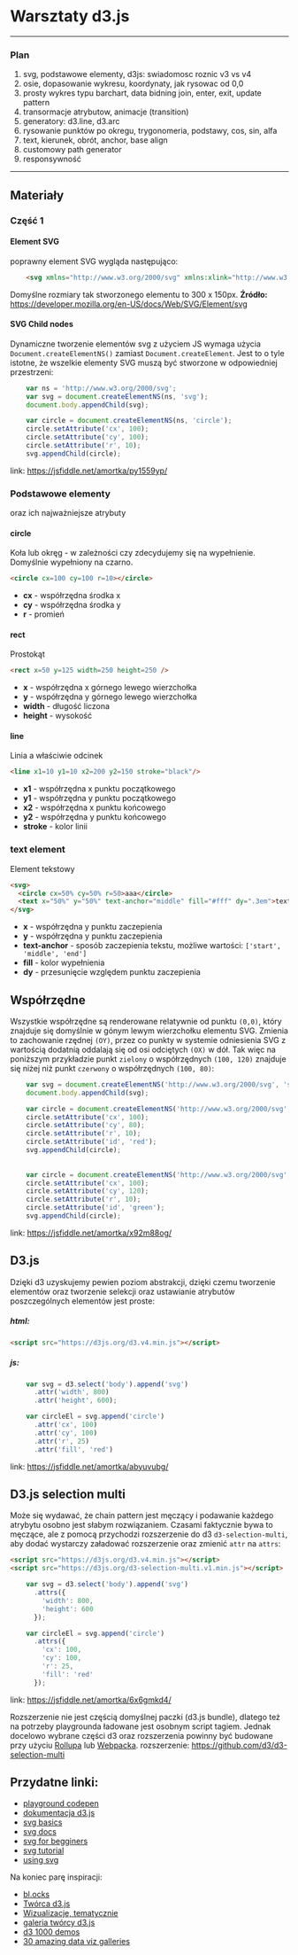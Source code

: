 # Warsztaty d3.js
---
### Plan
1. svg, podstawowe elementy, d3js: swiadomosc roznic v3 vs v4
3. osie, dopasowanie wykresu, koordynaty, jak rysowac od 0,0
2. prosty wykres typu barchart, data bidning join, enter, exit, update pattern
4. transormacje atrybutow, animacje (transition)
5. generatory: d3.line, d3.arc
6. rysowanie punktów po okregu, trygonomeria, podstawy, cos, sin, alfa
7. text, kierunek, obrót, anchor, base align
8. customowy path generator
9. responsywność

***
## Materiały

### Część 1
#### Element SVG
poprawny element SVG wygląda następująco:
```html
    <svg xmlns="http://www.w3.org/2000/svg" xmlns:xlink="http://www.w3.org/1999/xlink">
```
Domyślne rozmiary tak stworzonego elementu to 300 x 150px.
**Źródło:** https://developer.mozilla.org/en-US/docs/Web/SVG/Element/svg

#### SVG Child nodes
Dynamiczne tworzenie elementów svg z użyciem JS wymaga użycia ``Document.createElementNS()`` zamiast ``Document.createElement``. Jest to o tyle istotne, że wszelkie elementy SVG muszą być stworzone w odpowiedniej przestrzeni:
```javascript
    var ns = 'http://www.w3.org/2000/svg';
    var svg = document.createElementNS(ns, 'svg');
    document.body.appendChild(svg);

    var circle = document.createElementNS(ns, 'circle');
    circle.setAttribute('cx', 100);
    circle.setAttribute('cy', 100);
    circle.setAttribute('r', 10);
    svg.appendChild(circle);
```
link: https://jsfiddle.net/amortka/py1559yp/

### Podstawowe elementy
oraz ich najważniejsze atrybuty

#### circle
Koła lub okręg - w zależności czy zdecydujemy się na wypełnienie. Domyślnie wypełniony na czarno.
```html
<circle cx=100 cy=100 r=10></circle>
```
- **cx** - współrzędna środka x
- **cy** - współrzędna środka y
- **r** - promień 

#### rect
Prostokąt
```html
<rect x=50 y=125 width=250 height=250 />
```
- **x** - współrzędna x górnego lewego wierzchołka
- **y** - współrzędna y górnego lewego wierzchołka
- **width** - długość liczona
- **height** - wysokość

#### line
Linia a właściwie odcinek
```html
<line x1=10 y1=10 x2=200 y2=150 stroke="black"/>
```
- **x1** - współrzędna x punktu początkowego
- **y1** - współrzędna y punktu początkowego
- **x2** - współrzędna x punktu końcowego
- **y2** - współrzędna y punktu końcowego
- **stroke** - kolor linii
### text element
Element tekstowy
```html
<svg>
  <circle cx=50% cy=50% r=50>aaa</circle>
  <text x="50%" y="50%" text-anchor="middle" fill="#fff" dy=".3em">text</text>
</svg>
```
- **x** - współrzędna y punktu zaczepienia
- **y** - współrzędna y punktu zaczepienia
- **text-anchor** - sposób zaczepienia tekstu, możliwe wartości: ``['start', 'middle', 'end']``
- **fill** - kolor wypełnienia
- **dy** - przesunięcie względem punktu zaczepienia

## Współrzędne
Wszystkie współrzędne są renderowane relatywnie od punktu ``(0,0)``, który znajduje się domyślnie w gónym lewym wierzchołku elementu SVG. Zmienia to zachowanie rzędnej ``(OY)``, przez co punkty w systemie odniesienia SVG z wartością dodatnią oddalają się od osi odciętych ``(OX)`` w dół. Tak więc na poniższym przykładzie punkt ``zielony`` o współrzędnych ``(100, 120)`` znajduje się niżej niż punkt ``czerwony`` o współrzędnych ``(100, 80)``:
```javascript
    var svg = document.createElementNS('http://www.w3.org/2000/svg', 'svg');
    document.body.appendChild(svg);

    var circle = document.createElementNS('http://www.w3.org/2000/svg', 'circle');
    circle.setAttribute('cx', 100);
    circle.setAttribute('cy', 80);
    circle.setAttribute('r', 10);
    circle.setAttribute('id', 'red');
    svg.appendChild(circle);
    
    
    var circle = document.createElementNS('http://www.w3.org/2000/svg', 'circle');
    circle.setAttribute('cx', 100);
    circle.setAttribute('cy', 120);
    circle.setAttribute('r', 10);
    circle.setAttribute('id', 'green');
    svg.appendChild(circle);
```
link: https://jsfiddle.net/amortka/x92m88og/


## D3.js
Dzięki d3 uzyskujemy pewien poziom abstrakcji, dzięki czemu tworzenie elementów oraz tworzenie selekcji oraz ustawianie atrybutów poszczególnych elementów jest proste:
##### html:
```html
<script src="https://d3js.org/d3.v4.min.js"></script>
```
##### **js**:
```javascript
    var svg = d3.select('body').append('svg')
      .attr('width', 800)
      .attr('height', 600);

    var circleEl = svg.append('circle')
      .attr('cx', 100)
      .attr('cy', 100)
      .attr('r', 25)
      .attr('fill', 'red')
```
link: https://jsfiddle.net/amortka/abyuvubg/

## D3.js selection multi
Może się wydawać, że chain pattern jest męczący i podawanie każdego atrybytu osobno jest słabym rozwiązaniem. Czasami faktycznie bywa to męczące, ale z pomocą przychodzi rozszerzenie do d3 `d3-selection-multi`, aby dodać wystarczy załadować rozszerzenie oraz zmienić ``attr`` na ``attrs``:
```html
<script src="https://d3js.org/d3.v4.min.js"></script>
<script src="https://d3js.org/d3-selection-multi.v1.min.js"></script>
```
```javascript
    var svg = d3.select('body').append('svg')
      .attrs({
        'width': 800,
        'height': 600
      });

    var circleEl = svg.append('circle')
      .attrs({
        'cx': 100,
        'cy': 100,
        'r': 25,
        'fill': 'red'
      });
```
link: https://jsfiddle.net/amortka/6x6gmkd4/

Rozszerzenie nie jest częścią domyślnej paczki (d3.js bundle), dlatego też na potrzeby playgrounda ładowane jest osobnym script tagiem. Jednak docelowo wybrane części d3 oraz rozszerzenia powinny być budowane przy użyciu [Rollupa](https://rollupjs.org/) lub [Webpacka](https://webpack.github.io/).
rozszerzenie: https://github.com/d3/d3-selection-multi

## Przydatne linki:
- [playground codepen](https://codepen.io/amortka/pen/qmLddG?editors=0010)
- [dokumentacja d3.js](https://github.com/d3/d3/blob/master/API.md)
- [svg basics](https://bl.ocks.org/curran/098af28142c664535cdf624d09dd90a8)
- [svg docs](https://developer.mozilla.org/en-US/docs/Web/SVG/Element)
- [svg for begginers](http://unicorn-ui.com/blog/svg-for-beginners.html)
- [svg tutorial](https://developer.mozilla.org/en-US/docs/Web/SVG/Tutorial)
- [using svg](https://css-tricks.com/using-svg/)

Na koniec parę inspiracji:
- [bl.ocks](https://bl.ocks.org/)
- [Twórca d3.js](https://bost.ocks.org/mike/)
- [Wizualizacje, tematycznie](http://christopheviau.com/d3list/gallery.html)
- [galeria twórcy d3.js](https://bl.ocks.org/mbostock)
- [d3 1000 demos](http://techslides.com/over-1000-d3-js-examples-and-demos)
- [30 amazing data viz galleries](http://visualoop.com/blog/11044/30-amazing-data-viz-galleries-everyone-should-follow)






